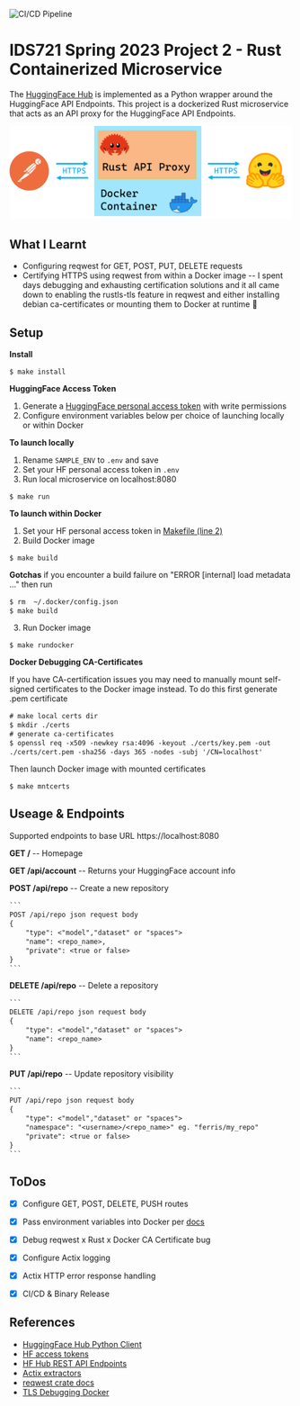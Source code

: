 ![CI/CD Pipeline](https://github.com/athletedecoded/hf-micro/actions/workflows/deploy.yml/badge.svg)

# IDS721 Spring 2023 Project 2 - Rust Containerized Microservice

The [HuggingFace Hub](https://github.com/huggingface/huggingface_hub) is implemented as a Python wrapper around the HuggingFace API Endpoints. This project is a dockerized Rust microservice that acts as an API proxy for the HuggingFace API Endpoints. 

![image](./assets/hf-micro.png)

## What I Learnt

* Configuring reqwest for GET, POST, PUT, DELETE requests
* Certifying HTTPS using reqwest from within a Docker image -- I spent days debugging and exhausting certification solutions and it all came down to enabling the rustls-tls feature in reqwest and either installing debian ca-certificates or mounting them to Docker at runtime 🤯


## Setup

**Install**
```
$ make install
```

**HuggingFace Access Token**
1. Generate a [HuggingFace personal access token](https://huggingface.co/docs/hub/security-tokens) with write permissions
2. Configure environment variables below per choice of launching locally or within Docker


**To launch locally**
1. Rename `SAMPLE_ENV` to `.env` and save
2. Set your HF personal access token in `.env`
3. Run local microservice on localhost:8080

```
$ make run
```

**To launch within Docker**
1. Set your HF personal access token in [Makefile (line 2)](./hf-micro/Makefile)
2. Build Docker image

```
$ make build
```

**Gotchas** if you encounter a build failure on "ERROR [internal] load metadata ..." then run
```
$ rm  ~/.docker/config.json 
$ make build
```

3. Run Docker image

```
$ make rundocker
```

**Docker Debugging CA-Certificates**

If you have CA-certification issues you may need to manually mount self-signed certificates to the Docker image instead. To do this first generate .pem certificate
```
# make local certs dir
$ mkdir ./certs
# generate ca-certificates
$ openssl req -x509 -newkey rsa:4096 -keyout ./certs/key.pem -out ./certs/cert.pem -sha256 -days 365 -nodes -subj '/CN=localhost'
```

Then launch Docker image with mounted certificates

```
$ make mntcerts
```

## Useage & Endpoints

Supported endpoints to base URL https://localhost:8080

**GET /** -- Homepage

**GET /api/account** -- Returns your HuggingFace account info

**POST /api/repo** -- Create a new repository

    ```
    POST /api/repo json request body 
    {
        "type": <"model","dataset" or "spaces">
        "name": <repo_name>,
        "private": <true or false>
    }
    ```

**DELETE /api/repo** -- Delete a repository

    ```
    DELETE /api/repo json request body 
    {
        "type": <"model","dataset" or "spaces">
        "name": <repo_name>
    }
    ```

**PUT /api/repo** -- Update repository visibility

    ```
    PUT /api/repo json request body 
    {
        "type": <"model","dataset" or "spaces">
        "namespace": "<username>/<repo_name>" eg. "ferris/my_repo"
        "private": <true or false>
    }
    ```

## ToDos

- [x] Configure GET, POST, DELETE, PUSH routes
- [x] Pass environment variables into Docker per [docs](https://docs.docker.com/compose/environment-variables/set-environment-variables/#set-environment-variables-with-docker-compose-run---env)
- [x] Debug reqwest x Rust x Docker CA Certificate bug
- [x] Configure Actix logging
- [x] Actix HTTP error response handling
- [x] CI/CD & Binary Release


## References

* [HuggingFace Hub Python Client](https://github.com/huggingface/huggingface_hub)
* [HF access tokens](https://huggingface.co/docs/hub/security-tokens)
* [HF Hub REST API Endpoints](https://huggingface.co/docs/hub/api)
* [Actix extractors](https://actix.rs/docs/extractors/)
* [reqwest crate docs](https://crates.io/crates/reqwest)
* [TLS Debugging Docker](https://smallstep.com/blog/automate-docker-ssl-tls-certificates/)
